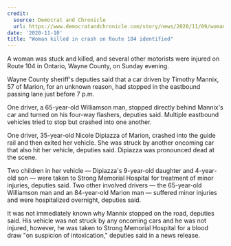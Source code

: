 ```yaml
---
credit:
  source: Democrat and Chronicle
  url: https://www.democratandchronicle.com/story/news/2020/11/09/woman-killed-others-injured-crash-route-104-wayne-county-ontario-ny/6218553002/
date: '2020-11-10'
title: "Woman killed in crash on Route 104 identified"
---
```

A woman was stuck and killed, and several other motorists were injured on Route 104 in Ontario, Wayne County, on Sunday evening.

Wayne County sheriff's deputies said that a car driven by Timothy Mannix, 57 of Marion, for an unknown reason, had stopped in the eastbound passing lane just before 7 p.m.

One driver, a 65-year-old Williamson man, stopped directly behind Mannix's car and  turned on his four-way flashers, deputies said. Multiple eastbound vehicles tried to stop but crashed into one another. 

One driver, 35-year-old Nicole Dipiazza of Marion, crashed into the guide rail and then exited her vehicle. She was struck by another oncoming car that also hit her vehicle, deputies said. Dipiazza was pronounced dead at the scene.

Two children in her vehicle — Dipiazza's 9-year-old daughter and 4-year-old son — were taken to Strong Memorial Hospital for treatment of minor injuries, deputies said. Two other involved drivers — the 65-year-old Williamson man and an 84-year-old Marion man — suffered minor injuries and were hospitalized overnight, deputies said.

It was not immediately known why Mannix stopped on the road, deputies said. His vehicle was not struck by any oncoming cars and he was not injured, however, he was taken to Strong Memorial Hospital for a blood draw "on suspicion of intoxication," deputies said in a news release.
